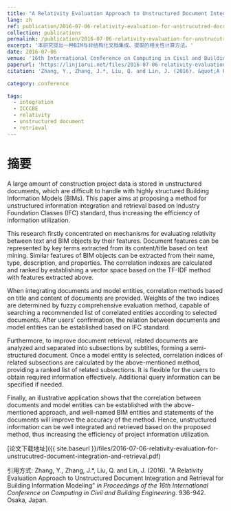 ```yaml
---
title: "A Relativity Evaluation Approach to Unstructured Document Integration and Retrieval for Building Information Modeling"
lang: zh
ref: publication/2016-07-06-relativity-evaluation-for-unstrucutred-document-integration-and-retrieval
collection: publications
permalink: /publication/2016-07-06-relativity-evaluation-for-unstrucutred-document-integration-and-retrieval
excerpt: '本研究提出一种BIM与非结构化文档集成、提取的相关性计算方法。'
date: 2016-07-06
venue: '16th International Conference on Computing in Civil and Building Engineering'
paperurl: 'https://linjiarui.net/files/2016-07-06-relativity-evaluation-for-unstrucutred-document-integration-and-retrieval.pdf'
citation: 'Zhang, Y., Zhang, J.*, Liu, Q. and Lin, J. (2016). &quot;A Relativity Evaluation Approach to Unstructured Document Integration and Retrieval for Building Information Modeling&quot; <i>in Proceedings of the 16th International Conference on Computing in Civil and Building Engineering</i>. 936-942. Osaka, Japan.'

category: conference

tags: 
  - integration
  - ICCCBE
  - relativity
  - unstructured document
  - retrieval
---
```



摘要
====

A large amount of construction project data is stored in unstructured documents, which are difficult to handle with highly structured Building Information Models (BIMs). This paper aims at proposing a method for unstructured information integration and retrieval based on Industry Foundation Classes (IFC) standard, thus increasing the efficiency of information utilization.  

This research firstly concentrated on mechanisms for evaluating relativity between text and BIM objects by their features. Document features can be represented by key terms extracted from its content/title based on text mining. Similar features of BIM objects can be extracted from their name, type, description, and properties. The correlation indexes are calculated and ranked by establishing a vector space based on the TF-IDF method with features extracted above.  

When integrating documents and model entities, correlation methods based on title and content of documents are provided. Weights of the two indices are determined by fuzzy comprehensive evaluation method, capable of searching a recommended list of correlated entities according to selected documents. After users’ confirmation, the relation between documents and model entities can be established based on IFC standard.  

Furthermore, to improve document retrieval, related documents are analyzed and separated into subsections by subtitles, forming a semi-structured document. Once a model entity is selected, correlation indices of related subsections are calculated by the above-mentioned method, providing a ranked list of related subsections. It is flexible for the users to obtain required information effectively. Additional query information can be specified if needed.  

Finally, an illustrative application shows that the correlation between documents and model entities can be established with the above-mentioned approach, and well-named BIM entities and statements of the documents will improve the accuracy of the method. Hence, unstructured information can be well integrated and retrieved based on the proposed method, thus increasing the efficiency of project information utilization. 

[论文下载地址]({{ site.baseurl }}/files/2016-07-06-relativity-evaluation-for-unstrucutred-document-integration-and-retrieval.pdf)

引用方式: Zhang, Y., Zhang, J.*, Liu, Q. and Lin, J. (2016). &quot;A Relativity Evaluation Approach to Unstructured Document Integration and Retrieval for Building Information Modeling&quot; <i>in Proceedings of the 16th International Conference on Computing in Civil and Building Engineering</i>. 936-942. Osaka, Japan.